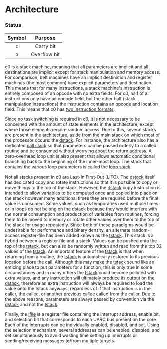 # Architecture

### Status
|Symbol|Purpose|
|:---:|:---:|
|`c`|Carry bit|
|`o`|Overflow bit|

c0 is a stack machine, meaning that all parameters are implicit and all destinations are implicit except for stack manipulation and memory access. For comparison, belt machines have an implicit destination and register machines (the most common) have explicit parameters and destination. This means that for many instructions, a stack machine's instruction is entirely composed of an opcode with no extra fields. For c0, half of all instructions only have an opcode field, but the other half (stack manipulation instructions) the instruction contains an opcode and location field. This means that c0 has [two instruction formats](instruction_reference).

Since no task switching is required in c0, it is not necessary to be concerned with the amount of state elements in the architecture, except where those elements require random access. Due to this, several stacks are present in the architecture, aside from the main stack on which most of the processor occurs: the [dstack](architecture/dstack). For instance, the architecture also has a dedicated [call stack](architecture/cstack) so that parameters can be passed orderly to a called routine and be consumed without worrying about the return address. A zero-overhead loop unit is also present that allows automatic conditional branching back to the beginning of the inner-most loop. The stack that contains the various loop parameters is called the [loop stack](architecture/lstack).

Not all stacks present in c0 are Last-In First-Out (LIFO). The [dstack](architecture/dstack) itself has dedicated copy and rotate instructions so that it is possible to copy or move things to the top of the stack. However, the [dstack](architecture/dstack) copy instruction is intended to allow variables to be computed once and copied into place on the stack however many additional times they are required before the final value is consumed. Some values, such as temporaries used multiple times or in loops do not belong on the [dstack](architecture/dstack) because they would interfere with the normal consumption and production of variables from routines, forcing them to be moved to memory or rotate other values over them to the top of the stack for usage repeatedly. Since both of these paradigms would be undesirable for performance and binary density, an alternate random-access register-file has been added known as the [tstack](architecture/tstack). This stack is a hybrid between a register file and a stack. Values can be pushed onto the top of the [tstack](architecture/tstack), but can also be randomly written and read from the top 32 values of the [tstack](architecture/tstack). An important feature of the [tstack](architecture/tstack) is that when returning from a routine, the [tstack](architecture/tstack) is automatically restored to its previous location before the call. Although this may make the [tstack](architecture/tstack) sound like an enticing place to put parameters for a function, this is only true in some circumstances and in many others the [tstack](architecture/tstack) could become polluted with extra values, and any instruction will ultimately produce its output on the [dstack](architecture/dstack), therefore an extra instruction will always be required to load the value onto the tstack anyways, regardless of if that instruction is in the caller, the callee, or another previous callee called from the caller. Due to the above reasons, parameters are always passed by convention via the [dstack](architecture/dstack) and not the [tstack](architecture/tstack).

Finally, the [ifile](architecture/ifile) is a register file containing the interrupt address, enable bit, and selection bit that corresponds to each UARC bus present on the core. Each of the interrupts can be individually enabled, disabled, and set. Using the selection mechanism, several addresses can be enabled, disabled, and set simultaneously to avoid wasting time setting up interrupts or sending/receiving messages to/from multiple targets.
